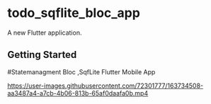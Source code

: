 # todo_sqflite_bloc_app

A new Flutter application.

## Getting Started
#Statemanagment Bloc ,SqfLite
Flutter Mobile App 



https://user-images.githubusercontent.com/72301777/163734508-aa3487a4-a7cb-4b06-813b-65af0daafa0b.mp4

